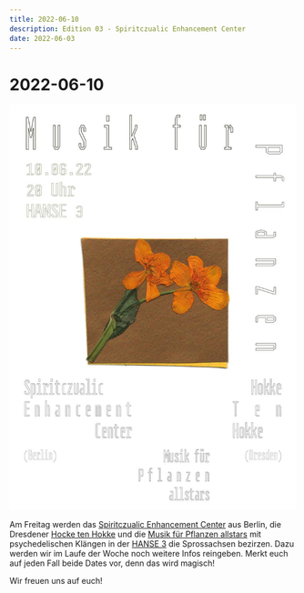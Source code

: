 ```yaml
---
title: 2022-06-10
description: Edition 03 - Spiritczualic Enhancement Center
date: 2022-06-03
---
```


# 2022-06-10

![](/220610.jpg)

Am Freitag werden das [Spiritczualic Enhancement Center](https://www.enhancement.center) aus Berlin, die Dresdener [Hocke ten Hokke](https://www.instagram.de/hokketenhokke) und die [Musik für Pflanzen allstars](/about) mit psychedelischen Klängen in der [HANSE 3](https://hanse3.de/) die Sprossachsen bezirzen. Dazu werden wir im Laufe der Woche noch weitere Infos reingeben. Merkt euch auf jeden Fall beide Dates vor, denn das wird magisch!

Wir freuen uns auf euch!
